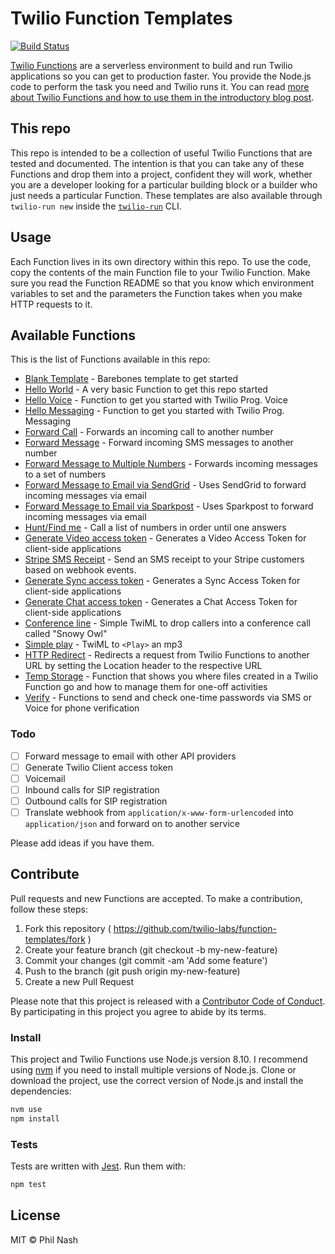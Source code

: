 # Twilio Function Templates

[![Build Status](https://travis-ci.org/twilio-labs/function-templates.svg?branch=master)](https://travis-ci.org/twilio-labs/function-templates)

[Twilio Functions](https://www.twilio.com/functions) are a serverless environment to build and run Twilio applications so you can get to production faster. You provide the Node.js code to perform the task you need and Twilio runs it. You can read [more about Twilio Functions and how to use them in the introductory blog post](https://www.twilio.com/blog/2017/05/introducing-twilio-functions.html).

## This repo

This repo is intended to be a collection of useful Twilio Functions that are tested and documented. The intention is that you can take any of these Functions and drop them into a project, confident they will work, whether you are a developer looking for a particular building block or a builder who just needs a particular Function. These templates are also available through `twilio-run new` inside the [`twilio-run`](https://npm.im/twilio-run) CLI.

## Usage

Each Function lives in its own directory within this repo. To use the code, copy the contents of the main Function file to your Twilio Function. Make sure you read the Function README so that you know which environment variables to set and the parameters the Function takes when you make HTTP requests to it.

## Available Functions

This is the list of Functions available in this repo:

- [Blank Template](blank) - Barebones template to get started
- [Hello World](hello-world) - A very basic Function to get this repo started
- [Hello Voice](hello-voice) - Function to get you started with Twilio Prog. Voice
- [Hello Messaging](hello-messaging) - Function to get you started with Twilio Prog. Messaging
- [Forward Call](forward-call) - Forwards an incoming call to another number
- [Forward Message](forward-message) - Forward incoming SMS messages to another number
- [Forward Message to Multiple Numbers](forward-message-multiple) - Forwards incoming messages to a set of numbers
- [Forward Message to Email via SendGrid](forward-message-sendgrid) - Uses SendGrid to forward incoming messages via email
- [Forward Message to Email via Sparkpost](forward-message-sparkpost) - Uses Sparkpost to forward incoming messages via email
- [Hunt/Find me](hunt) - Call a list of numbers in order until one answers
- [Generate Video access token](video-token) - Generates a Video Access Token for client-side applications
- [Stripe SMS Receipt](stripe-sms-receipt) - Send an SMS receipt to your Stripe customers based on webhook events.
- [Generate Sync access token](sync-token) - Generates a Sync Access Token for client-side applications
- [Generate Chat access token](chat-token) - Generates a Chat Access Token for client-side applications
- [Conference line](conference) - Simple TwiML to drop callers into a conference call called "Snowy Owl"
- [Simple play](never-gonna-give-you-up) - TwiML to `<Play>` an mp3
- [HTTP Redirect](http-redirect) - Redirects a request from Twilio Functions to another URL by setting the Location header to the respective URL
- [Temp Storage](temp-storage) - Function that shows you where files created in a Twilio Function go and how to manage them for one-off activities
- [Verify](verify) - Functions to send and check one-time passwords via SMS or Voice for phone verification

### Todo

- [ ] Forward message to email with other API providers
- [ ] Generate Twilio Client access token
- [ ] Voicemail
- [ ] Inbound calls for SIP registration
- [ ] Outbound calls for SIP registration
- [ ] Translate webhook from `application/x-www-form-urlencoded` into `application/json` and forward on to another service

Please add ideas if you have them.

## Contribute

Pull requests and new Functions are accepted. To make a contribution, follow these steps:

1. Fork this repository ( https://github.com/twilio-labs/function-templates/fork )
2. Create your feature branch (git checkout -b my-new-feature)
3. Commit your changes (git commit -am 'Add some feature')
4. Push to the branch (git push origin my-new-feature)
5. Create a new Pull Request

Please note that this project is released with a [Contributor Code of Conduct](CODE_OF_CONDUCT.md). By participating in this project you agree to abide by its terms.

### Install

This project and Twilio Functions use Node.js version 8.10. I recommend using [nvm](https://github.com/creationix/nvm) if you need to install multiple versions of Node.js. Clone or download the project, use the correct version of Node.js and install the dependencies:

```bash
nvm use
npm install
```

### Tests

Tests are written with [Jest](https://facebook.github.io/jest/). Run them with:

```bash
npm test
```

## License

MIT © Phil Nash
